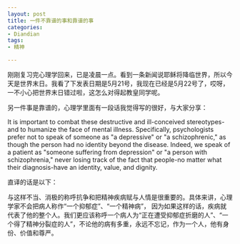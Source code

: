 ```yaml
---
layout: post
title: 一件不靠谱的事和靠谱的事
categories:
- Diandian
tags:
- 精神

---
```

<p>刚刚复习完心理学回来，已是凌晨一点。看到一条新闻说耶稣将降临世界，所以今天是世界末日。我看了下发表日期是5月21号，我现在已经是5月22号了，哎呀，一不小心把世界末日错过啦，这怎么对得起教皇同学呢。</p>
<p>另一件事是靠谱的，心理学里面有一段话我觉得写的很好，与大家分享：</p>
<p>It is important to combat these destructive and ill-conceived stereotypes-and to humanize the face of mental illness. Specifically, psychologists prefer not to speak of someone as &quot;a depressive&quot; or &quot;a schizophrenic,&quot; as though the person had no identity beyond the disease. Indeed, we speak of a patient as &quot;someone suffering from depression&quot; or &quot;a person with schizophrenia,&quot; never losing track of the fact that people-no matter what their diagnosis-have an identity, value, and dignity.</p>
<p>直译的话是以下：</p>
<p>与这样不当、消极的称呼抗争和把精神疾病赋与人情是很重要的。具体来讲，心理学家不会把病人称作“一个抑郁症”、“一个精神病”， 因为如果这样的话，疾病就代表了他的整个人。我们更应该称呼一个病人为“正在遭受抑郁症折磨的人”、“一个得了精神分裂症的人”，不论他的病有多重，永远不忘记，作为一个人，他有身份、价值和尊严。</p>
<p></p>